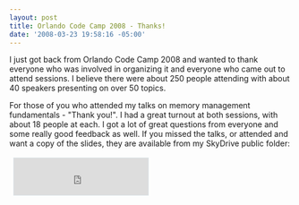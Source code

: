 ```yaml
---
layout: post
title: Orlando Code Camp 2008 - Thanks!
date: '2008-03-23 19:58:16 -05:00'
---
```


I just got back from Orlando Code Camp 2008 and wanted to thank everyone who was involved in organizing it and everyone who came out to attend sessions. I believe there were about 250 people attending with about 40 speakers presenting on over 50 topics.

For those of you who attended my talks on memory management fundamentals - "Thank you!". I had a great turnout at both sessions, with about 18 people at each. I got a lot of great questions from everyone and some really good feedback as well. If you missed the talks, or attended and want a copy of the slides, they are available from my SkyDrive public folder:

 <iframe style="border-right: #dde5e9 1px solid; padding-right: 0px; border-top: #dde5e9 1px solid; padding-left: 0px; padding-bottom: 0px; margin: 3px; border-left: #dde5e9 1px solid; width: 240px; padding-top: 0px; border-bottom: #dde5e9 1px solid; height: 66px; background-color: #ffffff" marginwidth="0" marginheight="0" src="http://cid-93d618d639ec9651.skydrive.live.com/embedrowdetail.aspx/Public/Code%20Camp/2008/Orlando" frameborder="0" scrolling="no"></iframe>
